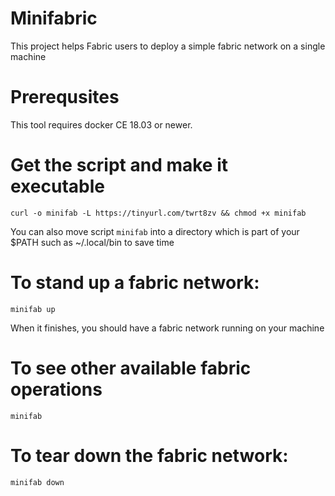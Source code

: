 # Minifabric
This project helps Fabric users to deploy a simple fabric network on a single machine

# Prerequsites
This tool requires docker CE 18.03 or newer.

# Get the script and make it executable
`
curl -o minifab -L https://tinyurl.com/twrt8zv && chmod +x minifab
`

You can also move script `minifab` into a directory which is part
of your $PATH such as ~/.local/bin to save time

# To stand up a fabric network:
`
minifab up
`

When it finishes, you should have a fabric network running on your machine

# To see other available fabric operations
`
minifab
`

# To tear down the fabric network:
`
minifab down
`
